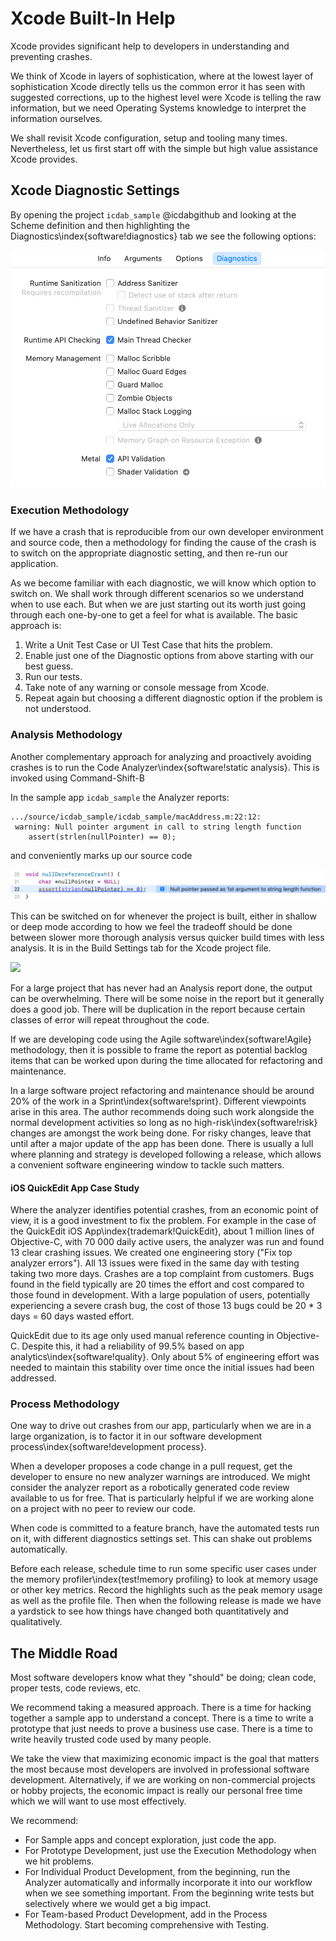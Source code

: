 # Xcode Built-In Help

Xcode provides significant help to developers in understanding and preventing crashes.

We think of Xcode in layers of sophistication, where at the lowest layer of sophistication Xcode directly tells us the common error it has seen with suggested corrections, up to the highest level were Xcode is telling the raw information, but we need Operating Systems knowledge to interpret the information ourselves.

We shall revisit Xcode configuration, setup and tooling many times.  Nevertheless, let us first start off with the simple but high value assistance Xcode provides.

## Xcode Diagnostic Settings

By opening the project `icdab_sample` @icdabgithub and looking at the Scheme definition and then highlighting the Diagnostics\index{software!diagnostics} tab we see the following options:

![](screenshots/diagnostic_settings.png)

### Execution Methodology

If we have a crash that is reproducible from our own developer environment and source code, then a methodology for finding the cause of the crash is to switch on the appropriate diagnostic setting, and then re-run our application.

As we become familiar with each diagnostic, we will know which option to switch on.  We shall work through different scenarios so we understand when to use each.  But when we are just starting out its worth just going through each one-by-one to get a feel for what is available.  The basic approach is:

1.  Write a Unit Test Case or UI Test Case that hits the problem.
1.  Enable just one of the Diagnostic options from above starting with our best guess.
1.  Run our tests.
1.  Take note of any warning or console message from Xcode.
1.  Repeat again but choosing a different diagnostic option if the problem is not understood.

### Analysis Methodology

Another complementary approach for analyzing and proactively avoiding crashes is to run the Code Analyzer\index{software!static analysis}.
This is invoked using Command-Shift-B

In the sample app `icdab_sample` the Analyzer reports:

```
.../source/icdab_sample/icdab_sample/macAddress.m:22:12:
 warning: Null pointer argument in call to string length function
    assert(strlen(nullPointer) == 0);
```

and conveniently marks up our source code

![](screenshots/analyser_null.png)

This can be switched on for whenever the project is built, either in shallow or deep mode according to how we feel the tradeoff should be done between slower more thorough analysis versus quicker build times with less analysis.  It is in the Build Settings tab for the Xcode project file.

![](screenshots/static_analyser_build.png)

For a large project that has never had an Analysis report done, the output can be overwhelming.
There will be some noise in the report but it generally does a good job.  There will be duplication in the report because certain classes of error will repeat throughout the code.

If we are developing code using the Agile software\index{software!Agile} methodology, then it is possible to frame the report as potential backlog items that can be worked upon during the time allocated for refactoring and maintenance.

In a large software project refactoring and maintenance should be around 20% of the work in a Sprint\index{software!sprint}.  Different viewpoints arise in this area.  The author recommends doing such work alongside the normal development activities so long as no high-risk\index{software!risk} changes are amongst the work being done.  For risky changes, leave that until after a major update of the app has been done.  There is usually a lull where planning and strategy is developed following a release, which allows a convenient software engineering window to tackle such matters.

#### iOS QuickEdit App Case Study

Where the analyzer identifies potential crashes, from an economic point of view, it is a good investment to fix the problem.  For example in the case of the QuickEdit iOS App\index{trademark!QuickEdit}, about 1 million lines of Objective-C, with 70 000 daily active users, the analyzer was run and found 13 clear crashing issues.  We created one engineering story ("Fix top analyzer errors").  All 13 issues were fixed in the same day with testing taking two more days.  Crashes are a top complaint from customers.  Bugs found in the field typically are 20 times the effort and cost compared to those found in development.  With a large population of users, potentially experiencing a severe crash bug, the cost of those 13 bugs could be 20 * 3 days = 60 days wasted effort.  

QuickEdit due to its age only used manual reference counting in Objective-C.  Despite this, it had a reliability of 99.5% based on app analytics\index{software!quality}.  Only about 5% of engineering effort was needed to maintain this stability over time once the initial issues had been addressed.

### Process Methodology

One way to drive out crashes from our app, particularly when we are in a large organization, is to factor it in our software development process\index{software!development process}.

When a developer proposes a code change in a pull request, get the developer to ensure no new analyzer warnings are introduced.  We might consider the analyzer report as a robotically generated code review available to us for free.  That is particularly helpful if we are working alone on a project with no peer to review our code.

When code is committed to a feature branch, have the automated tests run on it, with different diagnostics settings set.  This can shake out problems automatically.

Before each release, schedule time to run some specific user cases under the memory profiler\index{test!memory profiling} to look at memory usage or other key metrics.  Record the highlights such as the peak memory usage as well as the profile file.  Then when the following release is made we have a yardstick to see how things have changed both quantitatively and qualitatively.

## The Middle Road

Most software developers know what they "should" be doing; clean code, proper tests, code reviews, etc.

We recommend taking a measured approach.  There is a time for hacking together a sample app to understand a concept.  There is a time to write a prototype that just needs to prove a business use case.  There is a time to write heavily trusted code used by many people.

We take the view that maximizing economic impact is the goal that matters the most because most developers are involved in professional software development.  Alternatively, if we are working on non-commercial projects or hobby projects, the economic impact is really our personal free time which we will want to use most effectively.

We recommend:

- For Sample apps and concept exploration, just code the app.
- For Prototype Development, just use the Execution Methodology when we hit problems.
- For Individual Product Development, from the beginning, run the Analyzer automatically and informally incorporate it into our workflow when we see something important.  From the beginning write tests but selectively where we would get a big impact.
- For Team-based Product Development, add in the Process Methodology.  Start becoming comprehensive with Testing.
